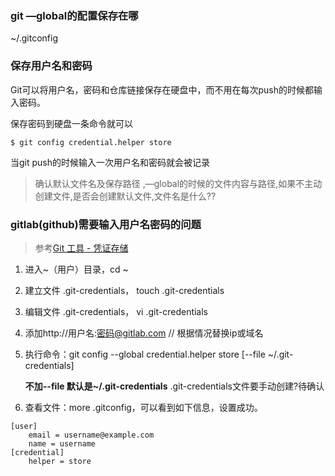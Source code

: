 ### git —global的配置保存在哪

~/.gitconfig



### 保存用户名和密码

Git可以将用户名，密码和仓库链接保存在硬盘中，而不用在每次push的时候都输入密码。

保存密码到硬盘一条命令就可以

```
$ git config credential.helper store
```

当git push的时候输入一次用户名和密码就会被记录

> 确认默认文件名及保存路径 ,—global的时候的文件内容与路径,如果不主动创建文件,是否会创建默认文件,文件名是什么??



### gitlab(github)需要输入用户名密码的问题

> 参考[Git 工具 - 凭证存储](https://git-scm.com/book/zh/v2/Git-%E5%B7%A5%E5%85%B7-%E5%87%AD%E8%AF%81%E5%AD%98%E5%82%A8)

1. 进入~（用户）目录，cd ~

2. 建立文件  .git-credentials， touch  .git-credentials

3. 编辑文件  .git-credentials， vi  .git-credentials

4. 添加http://用户名:密码@gitlab.com  // 根据情况替换ip或域名

5. 执行命令：git config --global credential.helper store  [--file ~/.git-credentials]

   **不加--file 默认是~/.git-credentials**  .git-credentials文件要手动创建?待确认

6. 查看文件：more .gitconfig，可以看到如下信息，设置成功。

```config
[user]
	email = username@example.com
	name = username
[credential]
	helper = store
```

